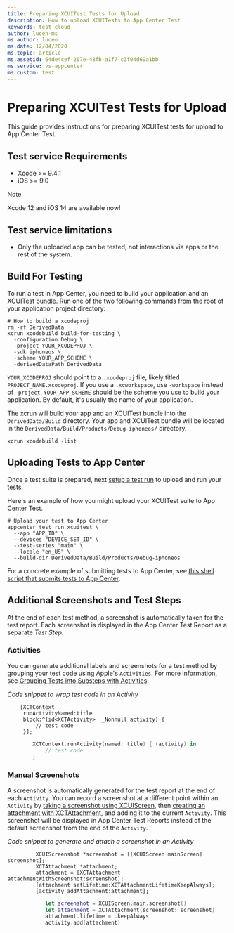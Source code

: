 ```yaml
---
title: Preparing XCUITest Tests for Upload
description: How to upload XCUITests to App Center Test
keywords: test cloud
author: lucen-ms
ms.author: lucen
ms.date: 12/04/2020
ms.topic: article
ms.assetid: 64de4cef-207e-48fb-a1f7-c3f04d69a1bb
ms.service: vs-appcenter
ms.custom: test
---
```


# Preparing XCUITest Tests for Upload
This guide provides instructions for preparing XCUITest tests for upload to App Center Test.

## Test service Requirements
* Xcode >= 9.4.1
* iOS >= 9.0

> [!NOTE]
> Xcode 12 and iOS 14 are available now!

## Test service limitations
- Only the uploaded app can be tested, not interactions via apps or the rest of the system.

## Build For Testing
To run a test in App Center, you need to build your application and an XCUITest bundle. Run one of the two following commands from the root of your application project directory:

```shell
# How to build a xcodeproj
rm -rf DerivedData
xcrun xcodebuild build-for-testing \
  -configuration Debug \
  -project YOUR_XCODEPROJ \
  -sdk iphoneos \
  -scheme YOUR_APP_SCHEME \
  -derivedDataPath DerivedData
```

`YOUR_XCODEPROJ` should point to a `.xcodeproj` file, likely titled `PROJECT_NAME.xcodeproj`. If you use a `.xcworkspace`, use `-workspace` instead of `-project`. `YOUR_APP_SCHEME` should be the scheme you use to build your application. By default, it's usually the name of your application.

The xcrun will build your app and an XCUITest bundle into the `DerivedData/Build` directory. Your app and XCUITest bundle will be located in the `DerivedData/Build/Products/Debug-iphoneos/` directory.

```shell
xcrun xcodebuild -list
```

## Uploading Tests to App Center

Once a test suite is prepared, next [setup a test run](~/test-cloud/starting-a-test-run.md) to upload and run your tests.

Here's an example of how you might upload your XCUITest suite to App Center Test.

```shell
# Upload your test to App Center
appcenter test run xcuitest \
  --app "APP_ID" \
  --devices "DEVICE_SET_ID" \
  --test-series "main" \
  --locale "en_US" \
  --build-dir DerivedData/Build/Products/Debug-iphoneos
```
For a concrete example of submitting tests to App Center, see [this shell script that submits tests to App Center](https://github.com/Microsoft/AppCenter-Test-XCUITest-Extensions/blob/master/bin/make/appcenter.sh).

## Additional Screenshots and Test Steps

At the end of each test method, a screenshot is automatically taken for the test report. Each screenshot is displayed in the App Center Test Report as a separate _Test Step_.

### Activities

You can generate additional labels and screenshots for a test method by grouping your test code using Apple's `Activities`. For more information, see [Grouping Tests into Substeps with Activities](https://developer.apple.com/documentation/xctest/activities_and_attachments/grouping_tests_into_substeps_with_activities).

_Code snippet to wrap test code in an Activity_

```obj-c
    [XCTContext
     runActivityNamed:title
     block:^(id<XCTActivity>  _Nonnull activity) {
         // test code
     }];

```

```swift
        XCTContext.runActivity(named: title) { (activity) in
            // test code
        }
```
### Manual Screenshots

A screenshot is automatically generated for the test report at the end of each `Activity`. You can record a screenshot at a different point within an `Activity` by [taking a screenshot using XCUIScreen](https://developer.apple.com/documentation/xctest/xcuiscreen), then [creating an attachment with XCTAttachment](https://developer.apple.com/documentation/xctest/xctattachment), and adding it to the current `Activity`. This screenshot will be displayed in App Center Test Reports instead of the default screenshot from the end of the `Activity`.

_Code snippet to generate and attach a screenshot in an Activity_

```obj-c
         XCUIScreenshot *screenshot = [[XCUIScreen mainScreen] screenshot];
         XCTAttachment *attachment;
         attachment = [XCTAttachment attachmentWithScreenshot:screenshot];
         [attachment setLifetime:XCTAttachmentLifetimeKeepAlways];
         [activity addAttachment:attachment];
```

```swift
            let screenshot = XCUIScreen.main.screenshot()
            let attachment = XCTAttachment(screenshot: screenshot)
            attachment.lifetime = .keepAlways
            activity.add(attachment)
```
